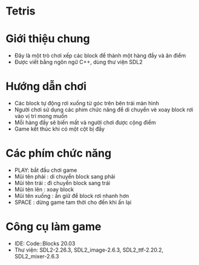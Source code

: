 # Tetris
# Giới thiệu chung
- Đây là một trò chơi xếp các block để thành một hàng đầy và ăn điểm
- Được viết bằng ngôn ngữ C++, dùng thư viện SDL2
# Hướng dẫn chơi
- Các block tự động rơi xuống từ góc trên bên trái màn hình
- Người chơi sử dụng các phim chức năng để di chuyển vè xoay block rơi vào vị trí mong muốn
- Mỗi hàng đầy sẽ biến mất và người chơi được cộng điểm
- Game kết thúc khi có một cột bị đầy
# Các phím chức năng
- PLAY: bắt đầu chơi game
- Mũi tên phải : di chuyển block sang phải
- Mũi tên trái : đi chuyển block sang trái
- Mũi tên lên : xoay block
- Mũi tên xuống : ấn giữ để block rơi nhanh hơn
- SPACE : dừng game tam thời cho đến khi ấn lại
# Công cụ làm game
- IDE: Code::Blocks 20.03
- Thư viện: SDL2-2.26.3, SDL2_image-2.6.3, SDL2_ttf-2.20.2, SDL2_mixer-2.6.3
